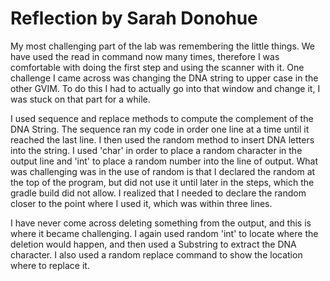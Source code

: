 # Reflection by Sarah Donohue

My most challenging part of the lab was remembering the little things. We have
used the read in command now many times, therefore I was comfortable with doing
the first step and using the scanner with it. One challenge I came across was
changing the DNA string to upper case in the other GVIM. To do this I had to
actually go into that window and change it, I was stuck on that part for a
while.

I used sequence and replace methods to compute the complement of the DNA
String. The sequence ran my code in order one line at a time until it reached
the last line. I then used the random method to insert DNA letters into the
string. I used 'char' in order to place a random character in the output line
and 'int' to place a random number into the line of output. What was
challenging was in the use of random is that I declared the random at the top
of the program, but did not use it until later in the steps, which the gradle
build did not allow. I realized that I needed to declare the random closer to
the point where I used it, which was within three lines.

I have never come across deleting something from the output, and this is where
it became challenging. I again used random 'int' to locate where the deletion
would happen, and then used a Substring to extract the DNA character. I also
used a random replace command to show the location where to replace it.
